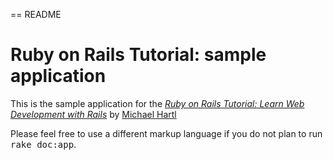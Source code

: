 == README

# Ruby on Rails Tutorial: sample application

This is the sample application for the 
[*Ruby on Rails Tutorial:
Learn Web Development with Rails*](http://railstutorial.rog/)
by [Michael Hartl](http://www.michaelhartl.com)


Please feel free to use a different markup language if you do not plan to run
<tt>rake doc:app</tt>.
